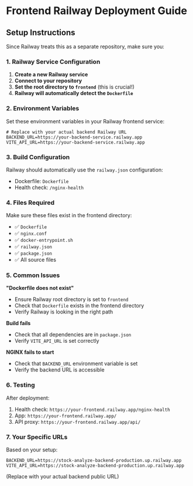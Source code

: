 # Frontend Railway Deployment Guide

## Setup Instructions

Since Railway treats this as a separate repository, make sure you:

### 1. Railway Service Configuration

1. **Create a new Railway service**
2. **Connect to your repository**
3. **Set the root directory to `frontend`** (this is crucial!)
4. **Railway will automatically detect the `Dockerfile`**

### 2. Environment Variables

Set these environment variables in your Railway frontend service:

```env
# Replace with your actual backend Railway URL
BACKEND_URL=https://your-backend-service.railway.app
VITE_API_URL=https://your-backend-service.railway.app
```

### 3. Build Configuration

Railway should automatically use the `railway.json` configuration:
- Dockerfile: `Dockerfile`
- Health check: `/nginx-health`

### 4. Files Required

Make sure these files exist in the frontend directory:
- ✅ `Dockerfile`
- ✅ `nginx.conf`
- ✅ `docker-entrypoint.sh`
- ✅ `railway.json`
- ✅ `package.json`
- ✅ All source files

### 5. Common Issues

**"Dockerfile does not exist"**
- Ensure Railway root directory is set to `frontend`
- Check that `Dockerfile` exists in the frontend directory
- Verify Railway is looking in the right path

**Build fails**
- Check that all dependencies are in `package.json`
- Verify `VITE_API_URL` is set correctly

**NGINX fails to start**
- Check that `BACKEND_URL` environment variable is set
- Verify the backend URL is accessible

### 6. Testing

After deployment:
1. Health check: `https://your-frontend.railway.app/nginx-health`
2. App: `https://your-frontend.railway.app/`
3. API proxy: `https://your-frontend.railway.app/api/`

### 7. Your Specific URLs

Based on your setup:
```env
BACKEND_URL=https://stock-analyze-backend-production.up.railway.app
VITE_API_URL=https://stock-analyze-backend-production.up.railway.app
```

(Replace with your actual backend public URL)